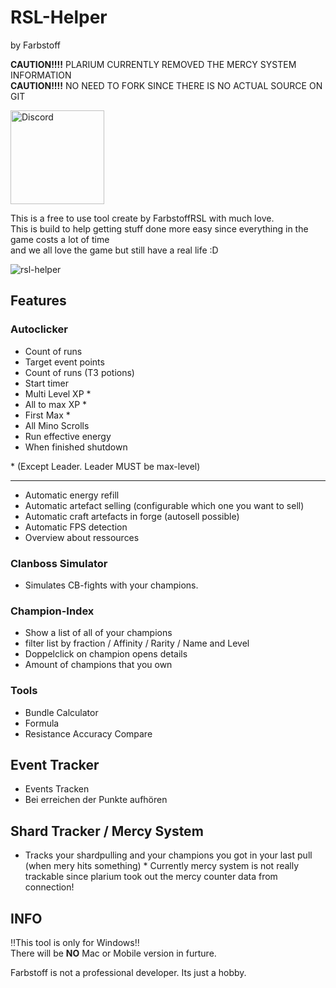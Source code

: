 # RSL-Helper 
by Farbstoff

**CAUTION!!!!** PLARIUM CURRENTLY REMOVED THE MERCY SYSTEM INFORMATION  
**CAUTION!!!!** NO NEED TO FORK SINCE THERE IS NO ACTUAL SOURCE ON GIT


[<img src="https://gvaw.web.id/wp-content/uploads/2020/06/discord.png" alt="Discord" width="150">](https://discord.gg/xTUdhsE)

This is a free to use tool create by FarbstoffRSL with much love.  
This is build to help getting stuff done more easy since everything in the game costs a lot of time  
and we all love the game but still have a real life :D

![rsl-helper](../assets/RSLHelper2.0.png?raw=true)  

## Features
### Autoclicker
* Count of runs
* Target event points
* Count of runs (T3 potions)
* Start timer
* Multi Level XP *
* All to max XP *
* First Max *
* All Mino Scrolls
* Run effective energy
* When finished shutdown 

\* (Except Leader. Leader MUST be max-level)

---
* Automatic energy refill
* Automatic artefact selling (configurable which one you want to sell)
* Automatic craft artefacts in forge (autosell possible)
* Automatic FPS detection
* Overview about ressources

### Clanboss Simulator
* Simulates CB-fights with your champions.

### Champion-Index
* Show a list of all of your champions
* filter list by fraction / Affinity / Rarity / Name and Level
* Doppelclick on champion opens details
* Amount of champions that you own

### Tools
* Bundle Calculator
* Formula
* Resistance Accuracy Compare

## Event Tracker
* Events Tracken
* Bei erreichen der Punkte aufhören

## Shard Tracker / Mercy System
* Tracks your shardpulling and your champions you got in your last pull (when mery hits something)
\* Currently mercy system is not really trackable since plarium took out the mercy counter data from connection!

## INFO
‼️This tool is only for Windows‼️   
There will be **NO** Mac or Mobile version in furture.

Farbstoff is not a professional developer. Its just a hobby.
